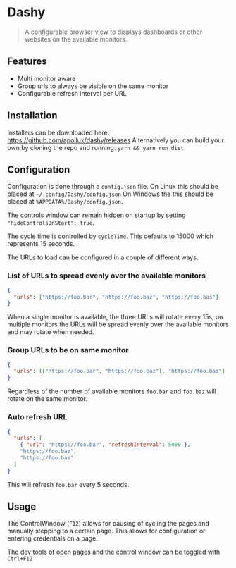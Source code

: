 # Dashy

> A configurable browser view to displays dashboards or other websites on the
> available monitors.

## Features

- Multi monitor aware
- Group urls to always be visible on the same monitor
- Configurable refresh interval per URL

## Installation

Installers can be downloaded here: https://github.com/apollux/dashy/releases
Alternatively you can build your own by cloning the repo and running:
`yarn && yarn run dist`

## Configuration

Configuration is done through a `config.json` file. On Linux this should be
placed at `~/.config/Dashy/config.json` On Windows the this should be placed at
`%APPDATA%/Dashy/config.json`.

The controls window can remain hidden on startup by setting
`"hideControlsOnStart": true`.

The cycle time is controlled by `cycleTime`. This defaults to 15000 which represents 15 seconds.

The URLs to load can be configured in a couple of different ways.

### List of URLs to spread evenly over the available monitors

```json
{
  "urls": ["https://foo.bar", "https://foo.baz", "https://foo.bas"]
}
```

When a single monitor is available, the three URLs will rotate every 15s, on multiple monitors the URLs will be spread evenly over the available monitors and may rotate when needed.

### Group URLs to be on same monitor

```json
{
  "urls": [["https://foo.bar", "https://foo.baz"], "https://foo.bas"]
}
```

Regardless of the number of available monitors `foo.bar` and `foo.baz` will rotate on the same monitor.

### Auto refresh URL

```json
{
  "urls": [
    { "url": "https://foo.bar", "refreshInterval": 5000 },
    "https://foo.baz",
    "https://foo.bas"
  ]
}
```

This will refresh `foo.bar` every 5 seconds.

## Usage

The ControlWindow (`F12`) allows for pausing of cycling the pages and manually
stepping to a certain page. This allows for configuration or entering
credentials on a page.

The dev tools of open pages and the control window can be toggled with
`Ctrl+F12`
